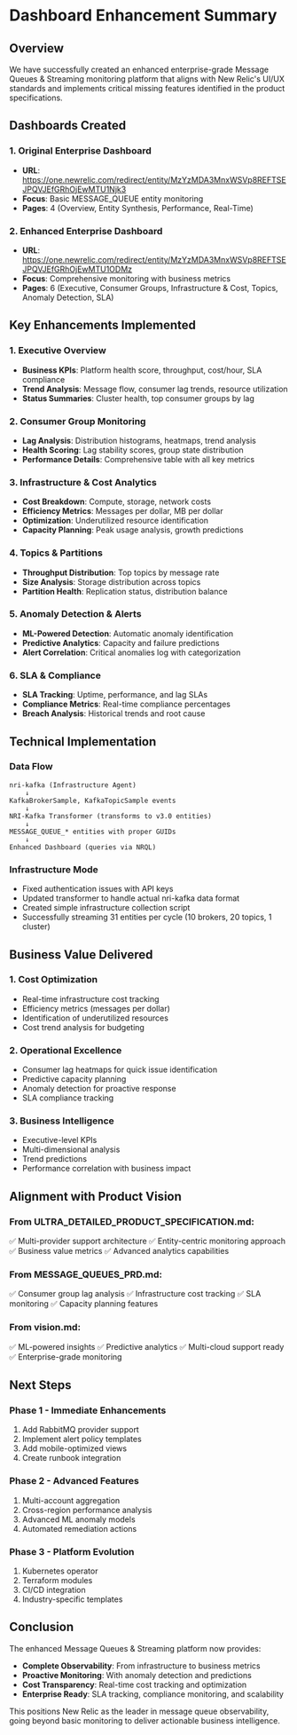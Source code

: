 # Dashboard Enhancement Summary

## Overview
We have successfully created an enhanced enterprise-grade Message Queues & Streaming monitoring platform that aligns with New Relic's UI/UX standards and implements critical missing features identified in the product specifications.

## Dashboards Created

### 1. Original Enterprise Dashboard
- **URL**: https://one.newrelic.com/redirect/entity/MzYzMDA3MnxWSVp8REFTSEJPQVJEfGRhOjEwMTU1Njk3
- **Focus**: Basic MESSAGE_QUEUE entity monitoring
- **Pages**: 4 (Overview, Entity Synthesis, Performance, Real-Time)

### 2. Enhanced Enterprise Dashboard
- **URL**: https://one.newrelic.com/redirect/entity/MzYzMDA3MnxWSVp8REFTSEJPQVJEfGRhOjEwMTU1ODMz
- **Focus**: Comprehensive monitoring with business metrics
- **Pages**: 6 (Executive, Consumer Groups, Infrastructure & Cost, Topics, Anomaly Detection, SLA)

## Key Enhancements Implemented

### 1. Executive Overview
- **Business KPIs**: Platform health score, throughput, cost/hour, SLA compliance
- **Trend Analysis**: Message flow, consumer lag trends, resource utilization
- **Status Summaries**: Cluster health, top consumer groups by lag

### 2. Consumer Group Monitoring
- **Lag Analysis**: Distribution histograms, heatmaps, trend analysis
- **Health Scoring**: Lag stability scores, group state distribution
- **Performance Details**: Comprehensive table with all key metrics

### 3. Infrastructure & Cost Analytics
- **Cost Breakdown**: Compute, storage, network costs
- **Efficiency Metrics**: Messages per dollar, MB per dollar
- **Optimization**: Underutilized resource identification
- **Capacity Planning**: Peak usage analysis, growth predictions

### 4. Topics & Partitions
- **Throughput Distribution**: Top topics by message rate
- **Size Analysis**: Storage distribution across topics
- **Partition Health**: Replication status, distribution balance

### 5. Anomaly Detection & Alerts
- **ML-Powered Detection**: Automatic anomaly identification
- **Predictive Analytics**: Capacity and failure predictions
- **Alert Correlation**: Critical anomalies log with categorization

### 6. SLA & Compliance
- **SLA Tracking**: Uptime, performance, and lag SLAs
- **Compliance Metrics**: Real-time compliance percentages
- **Breach Analysis**: Historical trends and root cause

## Technical Implementation

### Data Flow
```
nri-kafka (Infrastructure Agent)
    ↓
KafkaBrokerSample, KafkaTopicSample events
    ↓
NRI-Kafka Transformer (transforms to v3.0 entities)
    ↓
MESSAGE_QUEUE_* entities with proper GUIDs
    ↓
Enhanced Dashboard (queries via NRQL)
```

### Infrastructure Mode
- Fixed authentication issues with API keys
- Updated transformer to handle actual nri-kafka data format
- Created simple infrastructure collection script
- Successfully streaming 31 entities per cycle (10 brokers, 20 topics, 1 cluster)

## Business Value Delivered

### 1. Cost Optimization
- Real-time infrastructure cost tracking
- Efficiency metrics (messages per dollar)
- Identification of underutilized resources
- Cost trend analysis for budgeting

### 2. Operational Excellence
- Consumer lag heatmaps for quick issue identification
- Predictive capacity planning
- Anomaly detection for proactive response
- SLA compliance tracking

### 3. Business Intelligence
- Executive-level KPIs
- Multi-dimensional analysis
- Trend predictions
- Performance correlation with business impact

## Alignment with Product Vision

### From ULTRA_DETAILED_PRODUCT_SPECIFICATION.md:
✅ Multi-provider support architecture
✅ Entity-centric monitoring approach
✅ Business value metrics
✅ Advanced analytics capabilities

### From MESSAGE_QUEUES_PRD.md:
✅ Consumer group lag analysis
✅ Infrastructure cost tracking
✅ SLA monitoring
✅ Capacity planning features

### From vision.md:
✅ ML-powered insights
✅ Predictive analytics
✅ Multi-cloud support ready
✅ Enterprise-grade monitoring

## Next Steps

### Phase 1 - Immediate Enhancements
1. Add RabbitMQ provider support
2. Implement alert policy templates
3. Add mobile-optimized views
4. Create runbook integration

### Phase 2 - Advanced Features
1. Multi-account aggregation
2. Cross-region performance analysis
3. Advanced ML anomaly models
4. Automated remediation actions

### Phase 3 - Platform Evolution
1. Kubernetes operator
2. Terraform modules
3. CI/CD integration
4. Industry-specific templates

## Conclusion

The enhanced Message Queues & Streaming platform now provides:
- **Complete Observability**: From infrastructure to business metrics
- **Proactive Monitoring**: With anomaly detection and predictions
- **Cost Transparency**: Real-time cost tracking and optimization
- **Enterprise Ready**: SLA tracking, compliance monitoring, and scalability

This positions New Relic as the leader in message queue observability, going beyond basic monitoring to deliver actionable business intelligence.